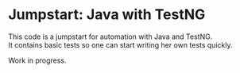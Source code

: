 # Jumpstart: Java with TestNG
This code is a jumpstart for automation with Java and TestNG. \
It contains basic tests so one can start writing her own tests quickly. 

Work in progress.
